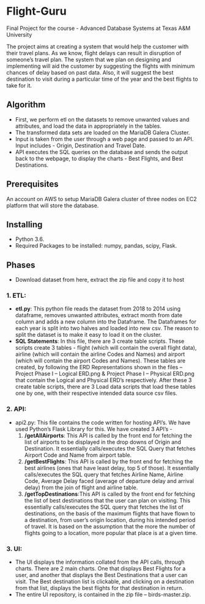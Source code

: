 # Flight-Guru
Final Project for the course - Advanced Database Systems at Texas A&amp;M University

The project aims at creating a system that would help the customer with their travel plans. As we know, flight delays can result in disruption of someone’s travel plan. The system that we plan on designing and implementing will aid the customer by suggesting the flights with minimum chances of delay based on past data. Also, it will suggest the best destination to visit during a particular time of the year and the best flights to take for it.

## Algorithm
* First, we perform etl on the datasets to remove unwanted values and attributes, and load the data in appropriately in the tables.
* The transformed data sets are loaded on the MariaDB Galera Cluster.
* Input is taken from the user through a web page and passed to an API. Input
includes - Origin, Destination and Travel Date.
* API executes the SQL queries on the database and sends the output back to the
webpage, to display the charts - Best Flights, and Best Destinations.

## Prerequisites
An account on AWS to setup MariaDB Galera cluster of three nodes on EC2 platform that will store the database.

## Installing
* Python 3.6.
* Required Packages to be installed: numpy, pandas, scipy, Flask.

## Phases
* Download dataset from here, extract the zip file and copy it to host

### 1. ETL:
* **etl.py**: This python file reads the dataset from 2018 to 2014 using dataframe, removes unwanted attributes, extract month from date column and adds a new column into the Dataframe. The Dataframes for each year is split into two halves and loaded into new csv. The reason to split the dataset is to make it easy to load it on the cluster.
* **SQL Statements**: In this file, there are 3 create table scripts. These scripts create 3 tables - flight (which will contain the overall flight data), airline (which will contain the airline Codes and Names) and airport (which will contain the airport Codes and Names). These tables are created, by following the ERD Representations shown in the files – Project Phase I – Logical ERD.png & Project Phase I – Physical ERD.png that contain the Logical and Physical ERD’s respectively. After these 3 create table scripts, there are 3 Load data scripts that load these tables one by one, with their respective intended data source csv files.

### 2. API:
* api2.py: This file contains the code written for hosting API’s. We have used Python’s Flask Library for this. We have created 3 API’s -
   1. **/getAllAirports**: This API is called by the front end for fetching the list of airports to be displayed in the drop downs of Origin and Destination. It essentially calls/executes the SQL Query that fetches Airport Code and Name from airport table.
   2. **/getBestFlights**: This API is called by the front end for fetching the best airlines (ones that have least delay, top 5 of those). It essentially calls/executes the SQL query that fetches Airline Name, Airline Code, Average Delay faced (average of departure delay and arrival delay) from the join of flight and airline table.
   3. **/getTopDestinations**:This API is called by the front end for fetching the list of best destinations that the user can plan on visiting. This essentially calls/executes the SQL query that fetches the list of destinations, on the basis of the maximum flights that have flown to a destination, from user’s origin location, during his intended period of travel. It is based on the assumption that the more the number of flights going to a location, more popular that place is at a given time.
 
### 3. UI:
* The UI displays the information collated from the API calls, through charts. There are 2 main charts. One that displays Best Flights for a user, and another that displays the Best Destinations that a user can visit. The Best destination list is clickable, and clicking on a destination from that list, displays the best flights for that destination in return.
* The entire UI repository, is contained in the zip file – birds-master.zip.
